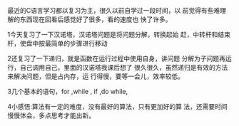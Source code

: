 ﻿最近的C语言学习都以复习为主，很久以前自学过一段时间，以
前觉得有些难理解的东西现在回看后感觉好了很多，看的速度也
快了许多。

1今天复习了一下汉诺塔，汉诺塔问题是将问题分解，转换起始
赶，中转杆和结束杆，使盘中按最简单的步骤进行移动

2还复习了一下递归，就是函数在运行过程中使用自身，讲问题
分解为子问题再运行，自己调用自己，里面的汉诺塔我课后想了
很久很久，虽然递归是有效的方法来解决问题，但是占内存，运
行得慢，要等一会儿，效率较低。

3几个基本的语句，for ,while , if ,do while,

4小感悟:算法有一定的难度，没有最好的算法，只有更加好的算
法，还需要时间慢慢体会，多点思考才能出新。
